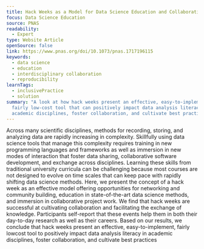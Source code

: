```yaml
---
title: Hack Weeks as a Model for Data Science Education and Collaboration
focus: Data Science Education
source: PNAS
readability:
  - Expert
type: Website Article
openSource: false
link: https://www.pnas.org/doi/10.1073/pnas.1717196115
keywords:
  - data science
  - education
  - interdisciplinary collaboration
  - reproducibility
learnTags:
  - inclusivePractice
  - solution
summary: "A look at how hack weeks present an effective, easy-to-implement,
  fairly low-cost tool that can positively impact data analysis literacy in
  academic disciplines, foster collaboration, and cultivate best practices. "
---
```

Across many scientific disciplines, methods for recording, storing, and analyzing data are rapidly increasing in complexity. Skillfully using data science tools that manage this complexity requires training in new programming languages and frameworks as well as immersion in new modes of interaction that foster data sharing, collaborative software development, and exchange across disciplines. Learning these skills from traditional university curricula can be challenging because most courses are not designed to evolve on time scales that can keep pace with rapidly shifting data science methods. Here, we present the concept of a hack week as an effective model offering opportunities for networking and community building, education in state-of-the-art data science methods, and immersion in collaborative project work. We find that hack weeks are successful at cultivating collaboration and facilitating the exchange of knowledge. Participants self-report that these events help them in both their day-to-day research as well as their careers. Based on our results, we conclude that hack weeks present an effective, easy-to-implement, fairly lowcost tool to positively impact data analysis literacy in academic disciplines, foster collaboration, and cultivate best practices
